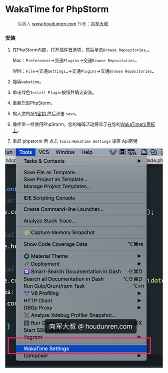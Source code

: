 # WakaTime for PhpStorm

> 后盾人 www.houdunren.com  作者：[向军大叔](http://www.aoxiangjun.com)

### 安装

1. 在PhpStorm内部，打开插件首选项，然后单击`Browse Repositories…`。

   Mac：`Preferences`→交通`Plugins`→交通`Browse Repositories…`

   WIN：`File`→交通`Settings…`→交通`Plugins`→交通`Browse Repositories…`

2. 搜索`wakatime`。

3. 单击绿色`Install Plugin`按钮并确认安装。

4. 重新启动PhpStorm。

5. 输入您的[API密钥 ](https://wakatime.com/settings/api-key)然后点击 `save`。

6. 像往常一样使用PhpStorm，您的编码活动将显示在您的[WakaTime仪表板上](https://wakatime.com/dashboard)。

7. 重起 phpstorm 后 点击 `Tools>WakaTime Settings` 设置 Api密钥

![image-20181020205744490](../assets/image-20181020205744490.png)